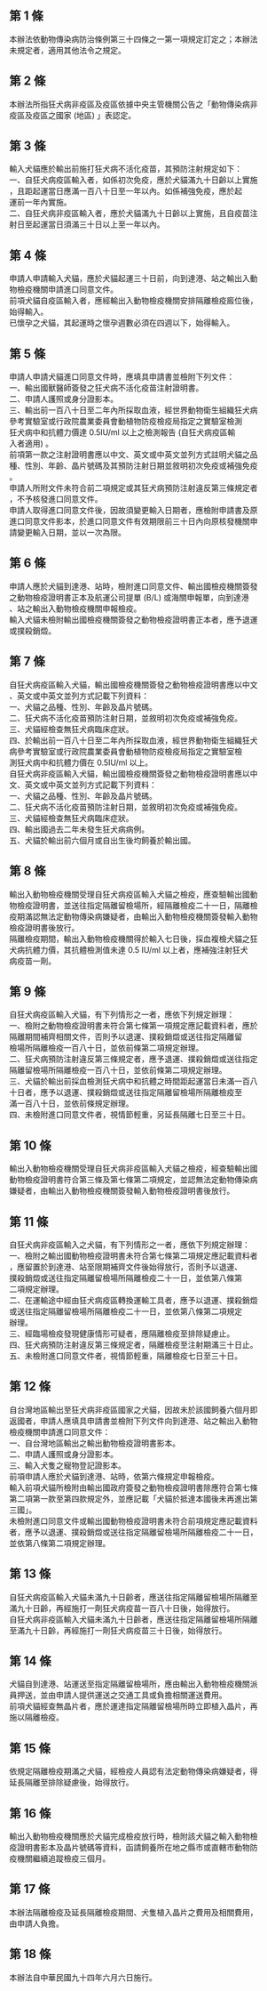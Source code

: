第 1 條
-------
本辦法依動物傳染病防治條例第三十四條之一第一項規定訂定之；本辦法  
未規定者，適用其他法令之規定。

第 2 條
-------
本辦法所指狂犬病非疫區及疫區依據中央主管機關公告之「動物傳染病非  
疫區及疫區之國家 (地區) 」表認定。

第 3 條
-------
輸入犬貓應於輸出前施打狂犬病不活化疫苗，其預防注射規定如下：  
一、自狂犬病疫區輸入者，如係初次免疫，應於犬貓滿九十日齡以上實施  
    ，且距起運當日應滿一百八十日至一年以內。如係補強免疫，應於起  
    運前一年內實施。  
二、自狂犬病非疫區輸入者，應於犬貓滿九十日齡以上實施，且自疫苗注  
    射日至起運當日須滿三十日以上至一年以內。

第 4 條
-------
申請人申請輸入犬貓，應於犬貓起運三十日前，向到達港、站之輸出入動  
物檢疫機關申請進口同意文件。  
前項犬貓自疫區輸入者，應經輸出入動物檢疫機關安排隔離檢疫廄位後，  
始得輸入。  
已懷孕之犬貓，其起運時之懷孕週數必須在四週以下，始得輸入。

第 5 條
-------
申請人申請犬貓進口同意文件時，應填具申請書並檢附下列文件：  
一、輸出國獸醫師簽發之狂犬病不活化疫苗注射證明書。  
二、申請人護照或身分證影本。  
三、輸出前一百八十日至二年內所採取血液，經世界動物衛生組織狂犬病  
    參考實驗室或行政院農業委員會動植物防疫檢疫局指定之實驗室檢測  
    狂犬病中和抗體力價達 0.5IU/ml 以上之檢測報告 (自狂犬病疫區輸  
    入者適用) 。  
前項第一款之注射證明書應以中文、英文或中英文並列方式註明犬貓之品  
種、性別、年齡、晶片號碼及其預防注射日期並敘明初次免疫或補強免疫  
。  
申請人所附文件未符合前二項規定或其狂犬病預防注射違反第三條規定者  
，不予核發進口同意文件。  
申請人取得進口同意文件後，因故須變更輸入日期者，應檢附申請書及原  
進口同意文件影本，於進口同意文件有效期限前三十日內向原核發機關申  
請變更輸入日期，並以一次為限。

第 6 條
-------
申請人應於犬貓到達港、站時，檢附進口同意文件、輸出國檢疫機關簽發  
之動物檢疫證明書正本及航運公司提單 (B/L)  或海關申報單，向到達港  
、站之輸出入動物檢疫機關申報檢疫。  
輸入犬貓未檢附輸出國檢疫機關簽發之動物檢疫證明書正本者，應予退運  
或撲殺銷燬。

第 7 條
-------
自狂犬病疫區輸入犬貓，輸出國檢疫機關簽發之動物檢疫證明書應以中文  
、英文或中英文並列方式記載下列資料：  
一、犬貓之品種、性別、年齡及晶片號碼。  
二、狂犬病不活化疫苗預防注射日期，並敘明初次免疫或補強免疫。  
三、犬貓經檢查無狂犬病臨床症狀。  
四、於輸出前一百八十日至二年內所採取血液，經世界動物衛生組織狂犬  
    病參考實驗室或行政院農業委員會動植物防疫檢疫局指定之實驗室檢  
    測狂犬病中和抗體力價在 0.5IU/ml 以上。  
自狂犬病非疫區輸入犬貓，輸出國檢疫機關簽發之動物檢疫證明書應以中  
文、英文或中英文並列方式記載下列資料：  
一、犬貓之品種、性別、年齡及晶片號碼。  
二、狂犬病不活化疫苗預防注射日期，並敘明初次免疫或補強免疫。  
三、犬貓經檢查無狂犬病臨床症狀。  
四、輸出國過去二年未發生狂犬病病例。  
五、犬貓於輸出前六個月或自出生後均飼養於輸出國。

第 8 條
-------
輸出入動物檢疫機關受理自狂犬病疫區輸入犬貓之檢疫，應查驗輸出國動  
物檢疫證明書，並送往指定隔離留檢場所，經隔離檢疫二十一日，隔離檢  
疫期滿認無法定動物傳染病嫌疑者，由輸出入動物檢疫機關簽發輸入動物  
檢疫證明書後放行。  
隔離檢疫期間，輸出入動物檢疫機關得於輸入七日後，採血複檢犬貓之狂  
犬病抗體力價，其抗體檢測值未達 0.5 IU/ml  以上者，應補強注射狂犬  
病疫苗一劑。

第 9 條
-------
自狂犬病疫區輸入犬貓，有下列情形之一者，應依下列規定辦理：  
一、檢附之動物檢疫證明書未符合第七條第一項規定應記載資料者，應於  
    隔離期間補齊相關文件，否則予以退運、撲殺銷燬或送往指定隔離留  
    檢場所隔離檢疫一百八十日，並依前條第二項規定辦理。  
二、狂犬病預防注射違反第三條規定者，應予退運、撲殺銷燬或送往指定  
    隔離留檢場所隔離檢疫一百八十日，並依前條第二項規定辦理。  
三、犬貓於輸出前採血檢測狂犬病中和抗體之時間距起運當日未滿一百八  
    十日者，應予以退運、撲殺銷燬或送往指定隔離留檢場所隔離檢疫至  
    滿一百八十日，並依前條規定辦理。  
四、未檢附進口同意文件者，視情節輕重，另延長隔離七日至三十日。

第 10 條
--------
輸出入動物檢疫機關受理自狂犬病非疫區輸入犬貓之檢疫，經查驗輸出國  
動物檢疫證明書符合第三條及第七條第二項規定，並認無法定動物傳染病  
嫌疑者，由輸出入動物檢疫機關簽發輸入動物檢疫證明書後放行。

第 11 條
--------
自狂犬病非疫區輸入之犬貓，有下列情形之一者，應依下列規定辦理：  
一、檢附之輸出國動物檢疫證明書未符合第七條第二項規定應記載資料者  
    ，應留置於到達港、站至限期補齊文件後始得放行，否則予以退運、  
    撲殺銷燬或送往指定隔離留檢場所隔離檢疫二十一日，並依第八條第  
    二項規定辦理。  
二、在運輸途中經由狂犬病疫區轉換運輸工具者，應予以退運、撲殺銷燬  
    或送往指定隔離留檢場所隔離檢疫二十一日，並依第八條第二項規定  
    辦理。  
三、經臨場檢疫發現健康情形可疑者，應隔離檢疫至排除疑慮止。  
四、狂犬病預防注射違反第三條規定者，隔離檢疫至注射期滿三十日止。  
五、未檢附進口同意文件者，視情節輕重，隔離檢疫七日至三十日。

第 12 條
--------
自台灣地區輸出至狂犬病非疫區國家之犬貓，因故未於該國飼養六個月即  
返國者，申請人應填具申請書並檢附下列文件向到達港、站之輸出入動物  
檢疫機關申請進口同意文件：  
一、自台灣地區輸出之輸出動物檢疫證明書影本。  
二、申請人護照或身分證影本。  
三、輸入犬隻之寵物登記證影本。  
前項申請人應於犬貓到達港、站時，依第六條規定申報檢疫。  
輸入前項犬貓所檢附由輸出國政府簽發之動物檢疫證明書除應符合第七條  
第二項第一款至第四款規定外，並應記載「犬貓於抵達本國後未再進出第  
三國」。  
未檢附進口同意文件或輸出國動物檢疫證明書未符合前項規定應記載資料  
者，應予以退運、撲殺銷燬或送往指定隔離留檢場所隔離檢疫二十一日，  
並依第八條第二項規定辦理。

第 13 條
--------
自狂犬病疫區輸入犬貓未滿九十日齡者，應送往指定隔離留檢場所隔離至  
滿九十日齡，再經施打一劑狂犬病疫苗一百八十日後，始得放行。  
自狂犬病非疫區輸入犬貓未滿九十日齡者，應送往指定隔離留檢場所隔離  
至滿九十日齡，再經施打一劑狂犬病疫苗三十日後，始得放行。

第 14 條
--------
犬貓自到達港、站運送至指定隔離留檢場所，應由輸出入動物檢疫機關派  
員押送，並由申請人提供運送之交通工具或負擔相關運送費用。  
前項犬貓經查無晶片者，應於運達指定隔離留檢場所時立即植入晶片，再  
施以隔離檢疫。

第 15 條
--------
依規定隔離檢疫期滿之犬貓，經檢疫人員認有法定動物傳染病嫌疑者，得  
延長隔離至排除疑慮後，始得放行。

第 16 條
--------
輸出入動物檢疫機關應於犬貓完成檢疫放行時，檢附該犬貓之輸入動物檢  
疫證明書影本及晶片號碼等資料，函請飼養所在地之縣市或直轄市動物防  
疫機關繼續追蹤檢疫三個月。

第 17 條
--------
本辦法隔離檢疫及延長隔離檢疫期間、犬隻植入晶片之費用及相關費用，  
由申請人負擔。

第 18 條
--------
本辦法自中華民國九十四年六月六日施行。

